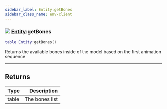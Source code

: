 ```yaml
---
sidebar_label: Entity:getBones
sidebar_class_name: env-client
---
```


### ![](/img/wiki/client.png) [Entity](../entity/README.md):getBones

```lua
table Entity:getBones()
```

Returns the available bones inside of the model based on the first animation sequence<br/>

-----------------
## Returns

| Type   | Description |
| ------ | ----------: |
| table | The bones list |
